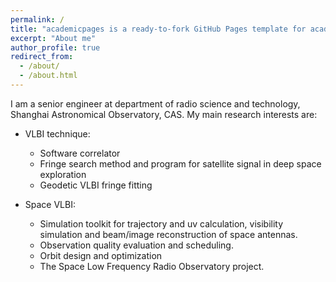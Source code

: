 ```yaml
---
permalink: /
title: "academicpages is a ready-to-fork GitHub Pages template for academic personal websites"
excerpt: "About me"
author_profile: true
redirect_from: 
  - /about/
  - /about.html
---
```


I am a senior engineer at department of radio science and technology, Shanghai Astronomical Observatory, CAS. My main research interests are:

- VLBI technique:
    - Software correlator
    - Fringe search method and program for satellite signal in deep space exploration
    - Geodetic VLBI fringe fitting

- Space VLBI:
    - Simulation toolkit for trajectory and uv calculation, visibility simulation and beam/image reconstruction of space antennas.
    - Observation quality evaluation and scheduling.
    - Orbit design and optimization
    - The Space Low Frequency Radio Observatory project.

